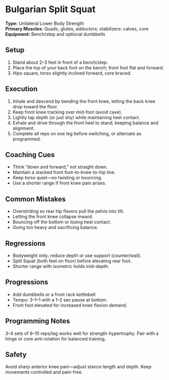 # Bulgarian Split Squat

**Type:** Unilateral Lower Body Strength  
**Primary Muscles:** Quads, glutes, adductors; stabilizers: calves, core  
**Equipment:** Bench/step and optional dumbbells

## Setup
1. Stand about 2–3 feet in front of a bench/step.  
2. Place the top of your back foot on the bench; front foot flat and forward.  
3. Hips square, torso slightly inclined forward, core braced.

## Execution
1. Inhale and descend by bending the front knee, letting the back knee drop toward the floor.  
2. Keep front knee tracking over mid-foot (avoid cave).  
3. Lightly tap depth (or just shy) while maintaining heel contact.  
4. Exhale and drive through the front heel to stand, keeping balance and alignment.  
5. Complete all reps on one leg before switching, or alternate as programmed.

## Coaching Cues
- Think “down and forward,” not straight down.  
- Maintain a stacked front foot-to-knee-to-hip line.  
- Keep torso quiet—no twisting or bouncing.  
- Use a shorter range if front knee pain arises.

## Common Mistakes
- Overstriding so rear hip flexors pull the pelvis into tilt.  
- Letting the front knee collapse inward.  
- Bouncing off the bottom or losing heel contact.  
- Going too heavy and sacrificing balance.

## Regressions
- Bodyweight only; reduce depth or use support (counter/wall).  
- Split Squat (both feet on floor) before elevating rear foot.  
- Shorter range with isometric holds mid-depth.

## Progressions
- Add dumbbells or a front rack kettlebell.  
- Tempo: 3–1–1 with a 1–2 sec pause at bottom.  
- Front foot elevated for increased knee flexion demand.

## Programming Notes
3–4 sets of 6–10 reps/leg works well for strength-hypertrophy. Pair with a hinge or core anti-rotation for balanced training.

## Safety
Avoid sharp anterior knee pain—adjust stance length and depth. Keep movements controlled and pain-free.
